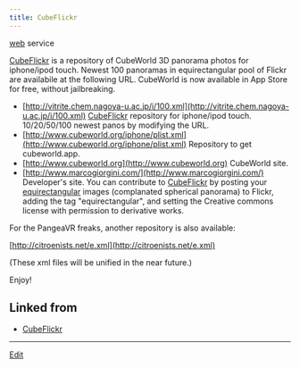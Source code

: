 ```yaml
---
title: CubeFlickr
---
```

[web](/web) service

[CubeFlickr](/CubeFlickr) is a repository of CubeWorld 3D panorama photos for iphone/ipod touch. Newest 100 panoramas in equirectangular pool of Flickr are availabile at the following URL. CubeWorld is now available in App Store for free, without jailbreaking.

* [http://vitrite.chem.nagoya-u.ac.jp/i/100.xml](http://vitrite.chem.nagoya-u.ac.jp/i/100.xml) [CubeFlickr](/CubeFlickr) repository for iphone/ipod touch. 10/20/50/100 newest panos by modifying the URL.
* [http://www.cubeworld.org/iphone/plist.xml](http://www.cubeworld.org/iphone/plist.xml) Repository to get cubeworld.app.
* [http://www.cubeworld.org](http://www.cubeworld.org) CubeWorld site.
* [http://www.marcogiorgini.com/](http://www.marcogiorgini.com/) Developer's site.
You can contribute to [CubeFlickr](/CubeFlickr) by posting your [equirectangular](/Wikipedia:equirectangular) images (complanated spherical panorama) to Flickr, adding the tag "equirectangular", and setting the Creative commons license with permission to derivative works.



For the PangeaVR freaks, another repository is also available:

[http://citroenists.net/e.xml](http://citroenists.net/e.xml)

(These xml files will be unified in the near future.)



Enjoy!

<!--  -->








## Linked from

* [CubeFlickr](/CubeFlickr)


----

[Edit](https://github.com/vitroid/vitroid.github.io/edit/master/MD/CubeFlickr.md)

